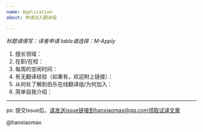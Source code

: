 ```yaml
---
name: Application
about: 申请加入翻译组

---
```


*标题请填写：译者申请*
*lable请选择：M-Apply*

1. 擅长领域：
2. 在职/在校：
3. 每周的空闲时间：
4. 有无翻译经验（如果有，欢迎附上链接）：
5. 从何处了解到伯乐在线翻译组/为何加入：
6. 简单自我介绍：


-----------

ps: 提交issue后，请发送issue链接到hanxiaomax@qq.com领取试译文章

@hanxiaomax
